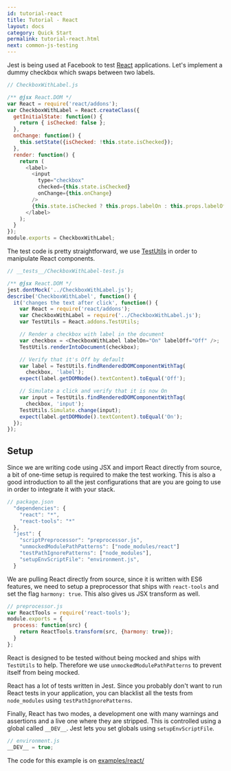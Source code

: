 ```yaml
---
id: tutorial-react
title: Tutorial - React
layout: docs
category: Quick Start
permalink: tutorial-react.html
next: common-js-testing
---
```


Jest is being used at Facebook to test [React](http://facebook.github.io/react/) applications. Let's implement a dummy checkbox which swaps between two labels.

```javascript
// CheckboxWithLabel.js

/** @jsx React.DOM */
var React = require('react/addons');
var CheckboxWithLabel = React.createClass({
  getInitialState: function() {
    return { isChecked: false };
  },
  onChange: function() {
    this.setState({isChecked: !this.state.isChecked});
  },
  render: function() {
    return (
      <label>
        <input
          type="checkbox"
          checked={this.state.isChecked}
          onChange={this.onChange}
        />
        {this.state.isChecked ? this.props.labelOn : this.props.labelOff}
      </label>
    );
  }
});
module.exports = CheckboxWithLabel;
```

The test code is pretty straightforward, we use [TestUtils](http://facebook.github.io/react/docs/test-utils.html) in order to manipulate React components.

```javascript
// __tests__/CheckboxWithLabel-test.js

/** @jsx React.DOM */
jest.dontMock('../CheckboxWithLabel.js');
describe('CheckboxWithLabel', function() {
  it('changes the text after click', function() {
    var React = require('react/addons');
    var CheckboxWithLabel = require('../CheckboxWithLabel.js');
    var TestUtils = React.addons.TestUtils;

    // Render a checkbox with label in the document
    var checkbox = <CheckboxWithLabel labelOn="On" labelOff="Off" />;
    TestUtils.renderIntoDocument(checkbox);

    // Verify that it's Off by default
    var label = TestUtils.findRenderedDOMComponentWithTag(
      checkbox, 'label');
    expect(label.getDOMNode().textContent).toEqual('Off');

    // Simulate a click and verify that it is now On
    var input = TestUtils.findRenderedDOMComponentWithTag(
      checkbox, 'input');
    TestUtils.Simulate.change(input);
    expect(label.getDOMNode().textContent).toEqual('On');
  });
});
```

## Setup

Since we are writing code using JSX and import React directly from source, a bit of one-time setup is required to make the test working. This is also a good introduction to all the jest configurations that are you are going to use in order to integrate it with your stack.

```javascript
// package.json
  "dependencies": {
    "react": "*",
    "react-tools": "*"
  },
  "jest": {
    "scriptPreprocessor": "preprocessor.js",
    "unmockedModulePathPatterns": ["node_modules/react"]
    "testPathIgnorePatterns": ["node_modules"],
    "setupEnvScriptFile": "environment.js",
  }
```

We are pulling React directly from source, since it is written with ES6 features, we need to setup a preprocessor that ships with `react-tools` and set the flag `harmony: true`. This also gives us JSX transform as well.

```javascript
// preprocessor.js
var ReactTools = require('react-tools');
module.exports = {
  process: function(src) {
    return ReactTools.transform(src, {harmony: true});
  }
};
```

React is designed to be tested without being mocked and ships with `TestUtils` to help. Therefore we use `unmockedModulePathPatterns` to prevent itself from being mocked.

React has a lot of tests written in Jest. Since you probably don't want to run React tests in your application, you can blacklist all the tests from `node_modules` using `testPathIgnorePatterns`.

Finally, React has two modes, a development one with many warnings and assertions and a live one where they are stripped. This is controlled using a global called `__DEV__`. Jest lets you set globals using `setupEnvScriptFile`.

```javascript
// environment.js
__DEV__ = true;
```

The code for this example is on [examples/react/](https://github.com/facebook/jest/tree/master/examples/react)
